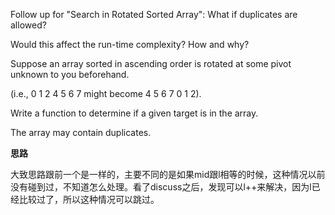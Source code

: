 Follow up for "Search in Rotated Sorted Array":
What if duplicates are allowed?

Would this affect the run-time complexity? How and why?


Suppose an array sorted in ascending order is rotated at some pivot unknown to you beforehand.

(i.e., 0 1 2 4 5 6 7 might become 4 5 6 7 0 1 2).

Write a function to determine if a given target is in the array.

The array may contain duplicates.

**思路**

大致思路跟前一个是一样的，主要不同的是如果mid跟l相等的时候，这种情况以前没有碰到过，不知道怎么处理。看了discuss之后，发现可以l++来解决，因为l已经比较过了，所以这种情况可以跳过。
